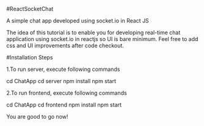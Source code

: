 #ReactSocketChat

A simple chat app developed using socket.io in React JS

The idea of this tutorial is to enable you for developing real-time chat application using socket.io in reactjs so UI is bare minimum. Feel free to add css and UI improvements after code checkout.

#Installation Steps

1.To run server, execute following commands

cd ChatApp
cd server
npm install
npm start

2.To run frontend, execute following commands

cd ChatApp
cd frontend
npm install
npm start

You are good to go now!
